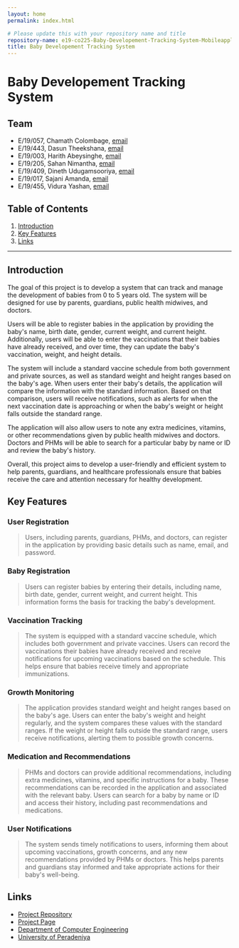 ```yaml
---
layout: home
permalink: index.html

# Please update this with your repository name and title
repository-name: e19-co225-Baby-Developement-Tracking-System-Mobileapplication
title: Baby Developement Tracking System
---
```


[comment]: # "This is the standard layout for the project, but you can clean this and use your own template"

# Baby Developement Tracking System

<!-- 
---

This is a sample image, to show how to add images to your page. To learn more options, please refer [this](https://projects.ce.pdn.ac.lk/docs/faq/how-to-add-an-image/)

![Sample Image](./images/sample.png)
 -->

## Team
-  E/19/057, Chamath Colombage, [email](mailto:e19057@eng.pdn.ac.lk)
-  E/19/443, Dasun Theekshana, [email](mailto:e19443@eng.pdn.ac.lk)
-  E/19/003, Harith Abeysinghe, [email](mailto:e19003@eng.pdn.ac.lk)
-  E/19/205, Sahan Nimantha, [email](mailto:e19205@eng.pdn.ac.lk)
-  E/19/409, Dineth Udugamsooriya, [email](mailto:e19409@eng.pdn.ac.lk)
-  E/19/017, Sajani Amanda, [email](mailto:e19017@eng.pdn.ac.lk)
-  E/19/455, Vidura Yashan, [email](mailto:e19455@eng.pdn.ac.lk)



## Table of Contents
1. [Introduction](#introduction)
2. [Key Features](#key-features)
3. [Links](#links)

---

## Introduction

The goal of this project is to develop a system that can track and manage the development of babies from 0 to 5 years old. The system will be designed for use by parents, guardians, public health midwives, and doctors.

Users will be able to register babies in the application by providing the baby's name, birth date, gender, current weight, and current height. Additionally, users will be able to enter the vaccinations that their babies have already received, and over time, they can update the baby's vaccination, weight, and height details.

The system will include a standard vaccine schedule from both government and private sources, as well as standard weight and height ranges based on the baby's age. When users enter their baby's details, the application will compare the information with the standard information. Based on that comparison, users will receive notifications, such as alerts for when the next vaccination date is approaching or when the baby's weight or height falls outside the standard range.

The application will also allow users to note any extra medicines, vitamins, or other recommendations given by public health midwives and doctors. Doctors and PHMs will be able to search for a particular baby by name or ID and review the baby's history.

Overall, this project aims to develop a user-friendly and efficient system to help parents, guardians, and healthcare professionals ensure that babies receive the care and attention necessary for healthy development.

## Key Features

### User Registration
> Users, including parents, guardians, PHMs, and doctors, can register in the application by providing basic details such as name, email, and password.

### Baby Registration
> Users can register babies by entering their details, including name, birth date, gender, current weight, and current height. This information forms the basis for tracking the baby's development.

### Vaccination Tracking
> The system is equipped with a standard vaccine schedule, which includes both government and private vaccines. Users can record the vaccinations their babies have already received and receive notifications for upcoming vaccinations based on the schedule. This helps ensure that babies receive timely and appropriate immunizations.

### Growth Monitoring
> The application provides standard weight and height ranges based on the baby's age. Users can enter the baby's weight and height regularly, and the system compares these values with the standard ranges. If the weight or height falls outside the standard range, users receive notifications, alerting them to possible growth concerns.

### Medication and Recommendations
> PHMs and doctors can provide additional recommendations, including extra medicines, vitamins, and specific instructions for a baby. These recommendations can be recorded in the application and associated with the relevant baby. Users can search for a baby by name or ID and access their history, including past recommendations and medications.

### User Notifications
> The system sends timely notifications to users, informing them about upcoming vaccinations, growth concerns, and any new recommendations provided by PHMs or doctors. This helps parents and guardians stay informed and take appropriate actions for their baby's well-being.

## Links

- [Project Repository](https://github.com/cepdnaclk/e19-co225-Baby-Developement-Tracking-System-Mobileapplication)
- [Project Page](https://cepdnaclk.github.io/e19-co225-Baby-Developement-Tracking-System-Mobileapplication/)
- [Department of Computer Engineering](http://www.ce.pdn.ac.lk/)
- [University of Peradeniya](https://eng.pdn.ac.lk/)


[//]: # (Please refer this to learn more about Markdown syntax)
[//]: # (https://github.com/adam-p/markdown-here/wiki/Markdown-Cheatsheet)
